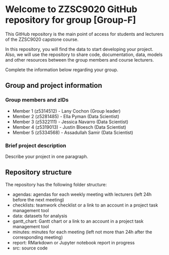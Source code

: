 # Welcome to ZZSC9020 GitHub repository for group [Group-F]

This GitHub repository is the main point of access for students and lecturers of the ZZSC9020 capstone course. 

In this repository, you will find the data to start developing your project. Also, we will use the repository to share code, documentation, data, models and other resources between the group members and course lecturers.

Complete the information below regarding your group.

## Group and project information

### Group members and zIDs
- Member 1 (z5314512) - Lany Cochon (Group leader)
- Member 2 (z5281485) - Ella Pyman (Data Scientist)
- Member 3 (z5322111) - Jessica Navarro (Data Scientist)
- Member 4 (z5319013) - Justin Bloesch (Data Scientist)
- Member 5 (z5334568) - Assadullah Samir (Data Scientist)

### Brief project description

Describe your project in one paragraph.

## Repository structure

The repository has the following folder structure:

- agendas: agendas for each weekly meeting with lecturers (left 24h before the next meeting)
- checklists: teamwork checklist or a link to an account in a project task management tool
- data: datasets for analysis
- gantt_chart: Gantt chart or a link to an account in a project task management tool
- minutes: minutes for each meeting (left not more than 24h after the corresponding meeting)
- report: RMarkdown or Jupyter notebook report in progress
- src: source code
